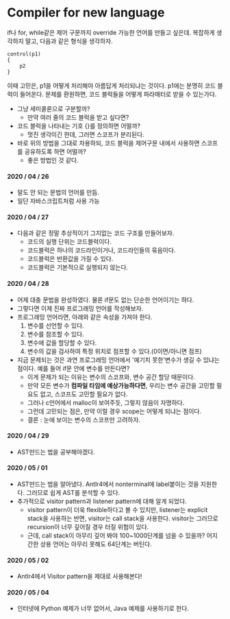 # Compiler for new language
if나 for, while같은 제어 구문까지 override 가능한 언어를 만들고 싶은데.
복잡하게 생각하지 말고, 다음과 같은 형식을 생각하자.

```
control(p1)
{
    p2
}
```

이때 고민은, p1을 어떻게 처리해야 아름답게 처리되냐는 것이다. p1에는 분명히 코드 블럭이 들어온다. 문제를 환원하면, 코드 블럭들을 어떻게 파라매터로 받을 수 있는가다.
- 그냥 세미콜론으로 구분할까?
    - 만약 여러 줄의 코드 블럭을 받고 싶다면?
- 코드 블럭을 나타내는 기호 {}를 정의하면 어떨까?
    - 멋진 생각이긴 한데, 그러면 스코프가 분리된다.
- 바로 위의 방법을 그대로 차용하되, 코드 블럭을 제어구문 내에서 사용하면 스코프를 공유하도록 하면 어떨까?
    - 좋은 방법인 것 같다.

#### 2020 / 04 / 26
- 말도 안 되는 문법의 언어를 만듬.
- 일단 자바스크립트처럼 사용 가능

#### 2020 / 04 / 27
- 다음과 같은 정말 추상적이기 그지없는 코드 구조를 만들어보자.
    - 코드의 실행 단위는 코드블럭이다.
    - 코드블럭은 하나의 코드라인이거나, 코드라인들의 묶음이다.
    - 코드블럭은 반환값을 가질 수 있다.
    - 코드블럭은 기본적으로 실행되지 않는다.

#### 2020 / 04 / 28
- 어제 대충 문법을 완성하였다. 물론 if문도 없는 단순한 언어이기는 하다.
- 그렇다면 이제 진짜 프로그래밍 언어를 작성해보자.
- 프로그래밍 언어라면, 아래와 같은 속성을 가져야 한다.
    1. 변수를 선언할 수 있다.
    2. 변수를 참조할 수 있다.
    3. 변수에 값을 할당할 수 있다.
    4. 변수의 값을 검사하여 특정 위치로 점프할 수 있다.(0이면/아니면 점프)
- 지금 문제되는 것은 과연 프로그래밍 언어에서 '예기치 못한'변수가 생길 수 있냐는 점이다. 예를 들어 if문 안에 변수를 만든다면?
    - 이게 문제가 되는 이유는 변수의 스코프와, 변수 공간 할당 때문이다.
    - 만약 모든 변수가 <strong>컴파일 타임에 예상가능하다면</strong>, 우리는 변수 공간을 고민할 필요도 없고, 스코프도 고민할 필요가 없다.
    - 그러나 c언어에서 malloc이 보여주듯, 그렇지 않음이 자명하다.
    - 그런데 고민되는 점은, 만약 이럴 경우 scope는 어떻게 되냐는 점이다.
    - 결론 : 눈에 보이는 변수의 스코프만 고려하자.

#### 2020 / 04 / 29
- AST만드는 법을 공부해야겠다.

#### 2020 / 05 / 01
- AST만드는 법을 알아냈다. Antlr4에서 nonterminal에 label붙이는 것을 지원한다. 그러므로 쉽게 AST를 분석할 수 있다.
- 추가적으로 visitor pattern과 listener pattern에 대해 알게 되었다.
    - visitor pattern이 더욱 flexible하다고 볼 수 있지만, listener는 explicit stack을 사용하는 반면, visitor는 call stack을 사용한다. visitor는 그러므로 recursion이 너무 깊어질 경우 터질 위험이 있다.
    - 근데, call stack이 아무리 깊어 봐야 100~1000단계를 넘을 수 있을까? 어지간한 상용 언어는 아무리 못해도 64단계는 버틴다.

#### 2020 / 05 / 02
- Antlr4에서 Visitor pattern을 제대로 사용해본다!

#### 2020 / 05 / 04
- 인터넷에 Python 예제가 너무 없어서, Java 예제를 사용하기로 한다.

